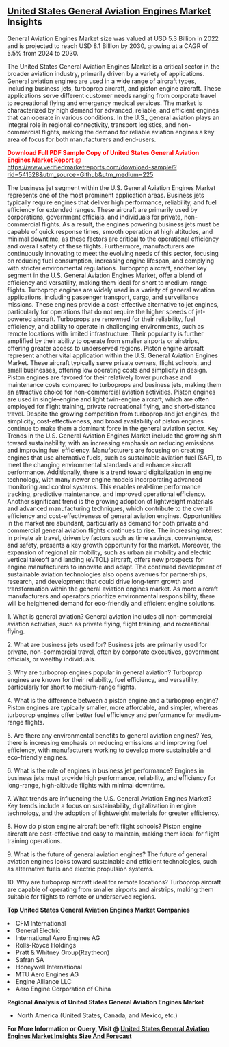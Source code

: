 <h2><a href="https://www.verifiedmarketreports.com/download-sample/?rid=541528&amp;utm_source=Github&amp;utm_medium=225" target="_blank">United States General Aviation Engines Market</a> Insights</h2><p>General Aviation Engines Market size was valued at USD 5.3 Billion in 2022 and is projected to reach USD 8.1 Billion by 2030, growing at a CAGR of 5.5% from 2024 to 2030.</p><p><div> <p>The United States General Aviation Engines Market is a critical sector in the broader aviation industry, primarily driven by a variety of applications. General aviation engines are used in a wide range of aircraft types, including business jets, turboprop aircraft, and piston engine aircraft. These applications serve different customer needs ranging from corporate travel to recreational flying and emergency medical services. The market is characterized by high demand for advanced, reliable, and efficient engines that can operate in various conditions. In the U.S., general aviation plays an integral role in regional connectivity, transport logistics, and non-commercial flights, making the demand for reliable aviation engines a key area of focus for both manufacturers and end-users. <p><span class=""><span style="color: #ff0000;"><strong>Download Full PDF Sample Copy of United States General Aviation Engines Market Report</strong> @ </span><a href="https://www.verifiedmarketreports.com/download-sample/?rid=541528&amp;utm_source=Github&amp;utm_medium=225" target="_blank">https://www.verifiedmarketreports.com/download-sample/?rid=541528&amp;utm_source=Github&amp;utm_medium=225</a></span></p> The business jet segment within the U.S. General Aviation Engines Market represents one of the most prominent application areas. Business jets typically require engines that deliver high performance, reliability, and fuel efficiency for extended ranges. These aircraft are primarily used by corporations, government officials, and individuals for private, non-commercial flights. As a result, the engines powering business jets must be capable of quick response times, smooth operation at high altitudes, and minimal downtime, as these factors are critical to the operational efficiency and overall safety of these flights. Furthermore, manufacturers are continuously innovating to meet the evolving needs of this sector, focusing on reducing fuel consumption, increasing engine lifespan, and complying with stricter environmental regulations. Turboprop aircraft, another key segment in the U.S. General Aviation Engines Market, offer a blend of efficiency and versatility, making them ideal for short to medium-range flights. Turboprop engines are widely used in a variety of general aviation applications, including passenger transport, cargo, and surveillance missions. These engines provide a cost-effective alternative to jet engines, particularly for operations that do not require the higher speeds of jet-powered aircraft. Turboprops are renowned for their reliability, fuel efficiency, and ability to operate in challenging environments, such as remote locations with limited infrastructure. Their popularity is further amplified by their ability to operate from smaller airports or airstrips, offering greater access to underserved regions. Piston engine aircraft represent another vital application within the U.S. General Aviation Engines Market. These aircraft typically serve private owners, flight schools, and small businesses, offering low operating costs and simplicity in design. Piston engines are favored for their relatively lower purchase and maintenance costs compared to turboprops and business jets, making them an attractive choice for non-commercial aviation activities. Piston engines are used in single-engine and light twin-engine aircraft, which are often employed for flight training, private recreational flying, and short-distance travel. Despite the growing competition from turboprop and jet engines, the simplicity, cost-effectiveness, and broad availability of piston engines continue to make them a dominant force in the general aviation sector. Key Trends in the U.S. General Aviation Engines Market include the growing shift toward sustainability, with an increasing emphasis on reducing emissions and improving fuel efficiency. Manufacturers are focusing on creating engines that use alternative fuels, such as sustainable aviation fuel (SAF), to meet the changing environmental standards and enhance aircraft performance. Additionally, there is a trend toward digitalization in engine technology, with many newer engine models incorporating advanced monitoring and control systems. This enables real-time performance tracking, predictive maintenance, and improved operational efficiency. Another significant trend is the growing adoption of lightweight materials and advanced manufacturing techniques, which contribute to the overall efficiency and cost-effectiveness of general aviation engines. Opportunities in the market are abundant, particularly as demand for both private and commercial general aviation flights continues to rise. The increasing interest in private air travel, driven by factors such as time savings, convenience, and safety, presents a key growth opportunity for the market. Moreover, the expansion of regional air mobility, such as urban air mobility and electric vertical takeoff and landing (eVTOL) aircraft, offers new prospects for engine manufacturers to innovate and adapt. The continued development of sustainable aviation technologies also opens avenues for partnerships, research, and development that could drive long-term growth and transformation within the general aviation engines market. As more aircraft manufacturers and operators prioritize environmental responsibility, there will be heightened demand for eco-friendly and efficient engine solutions. <p>1. What is general aviation? General aviation includes all non-commercial aviation activities, such as private flying, flight training, and recreational flying.</p> <p>2. What are business jets used for? Business jets are primarily used for private, non-commercial travel, often by corporate executives, government officials, or wealthy individuals.</p> <p>3. Why are turboprop engines popular in general aviation? Turboprop engines are known for their reliability, fuel efficiency, and versatility, particularly for short to medium-range flights.</p> <p>4. What is the difference between a piston engine and a turboprop engine? Piston engines are typically smaller, more affordable, and simpler, whereas turboprop engines offer better fuel efficiency and performance for medium-range flights.</p> <p>5. Are there any environmental benefits to general aviation engines? Yes, there is increasing emphasis on reducing emissions and improving fuel efficiency, with manufacturers working to develop more sustainable and eco-friendly engines.</p> <p>6. What is the role of engines in business jet performance? Engines in business jets must provide high performance, reliability, and efficiency for long-range, high-altitude flights with minimal downtime.</p> <p>7. What trends are influencing the U.S. General Aviation Engines Market? Key trends include a focus on sustainability, digitalization in engine technology, and the adoption of lightweight materials for greater efficiency.</p> <p>8. How do piston engine aircraft benefit flight schools? Piston engine aircraft are cost-effective and easy to maintain, making them ideal for flight training operations.</p> <p>9. What is the future of general aviation engines? The future of general aviation engines looks toward sustainable and efficient technologies, such as alternative fuels and electric propulsion systems.</p> <p>10. Why are turboprop aircraft ideal for remote locations? Turboprop aircraft are capable of operating from smaller airports and airstrips, making them suitable for flights to remote or underserved regions.</p> </div></p><p><strong>Top United States General Aviation Engines Market Companies</strong></p><div data-test-id=""><p><li>CFM International</li><li> General Electric</li><li> International Aero Engines AG</li><li> Rolls-Royce Holdings</li><li> Pratt & Whitney Group(Raytheon)</li><li> Safran SA</li><li> Honeywell International</li><li> MTU Aero Engines AG</li><li> Engine Alliance LLC</li><li> Aero Engine Corporation of China</li></p><div><strong>Regional Analysis of&nbsp;United States General Aviation Engines Market</strong></div><ul><li dir="ltr"><p dir="ltr">North America&nbsp;(United States, Canada, and Mexico, etc.)</p></li></ul><p><strong>For More Information or Query, Visit @&nbsp;</strong><strong><a href="https://www.verifiedmarketreports.com/product/general-aviation-engines-market/?utm_source=Github&amp;utm_medium=225" target="_blank">United States General Aviation Engines Market Insights Size And Forecast</a></strong></p></div>
